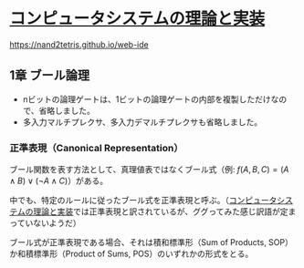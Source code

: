 # [コンピュータシステムの理論と実装](https://amzn.to/4dJ5RDS)

<https://nand2tetris.github.io/web-ide>

## 1章 ブール論理

- nビットの論理ゲートは、1ビットの論理ゲートの内部を複製しただけなので、省略しました。
- 多入力マルチプレクサ、多入力デマルチプレクサも省略しました。

### 正準表現（Canonical Representation）

ブール関数を表す方法として、真理値表ではなくブール式（例: $f(A,B,C)=(A∧B)∨(¬A∧C)$）がある。

中でも、特定のルールに従ったブール式を正準表現と呼ぶ。（[コンピュータシステムの理論と実装](https://amzn.to/4dJ5RDS)では正準表現と訳されているが、ググってみた感じ訳語が定まっていないようだ）

ブール式が正準表現である場合、それは積和標準形（Sum of Products, SOP）か和積標準形（Product of Sums, POS）のいずれかの形式をとる。
